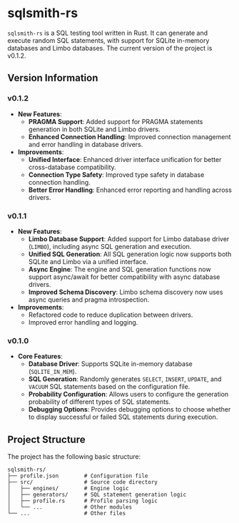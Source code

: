 # sqlsmith-rs

`sqlsmith-rs` is a SQL testing tool written in Rust. It can generate and execute random SQL statements, with support for SQLite in-memory databases and Limbo databases. The current version of the project is v0.1.2.

## Version Information
### v0.1.2
- **New Features**:
  - **PRAGMA Support**: Added support for PRAGMA statements generation in both SQLite and Limbo drivers.
  - **Enhanced Connection Handling**: Improved connection management and error handling in database drivers.
- **Improvements**:
  - **Unified Interface**: Enhanced driver interface unification for better cross-database compatibility.
  - **Connection Type Safety**: Improved type safety in database connection handling.
  - **Better Error Handling**: Enhanced error reporting and handling across drivers.

### v0.1.1
- **New Features**:
  - **Limbo Database Support**: Added support for Limbo database driver (`LIMBO`), including async SQL generation and execution.
  - **Unified SQL Generation**: All SQL generation logic now supports both SQLite and Limbo via a unified interface.
  - **Async Engine**: The engine and SQL generation functions now support async/await for better compatibility with async database drivers.
  - **Improved Schema Discovery**: Limbo schema discovery now uses async queries and pragma introspection.
- **Improvements**:
  - Refactored code to reduce duplication between drivers.
  - Improved error handling and logging.

### v0.1.0
- **Core Features**:
  - **Database Driver**: Supports SQLite in-memory database (`SQLITE_IN_MEM`).
  - **SQL Generation**: Randomly generates `SELECT`, `INSERT`, `UPDATE`, and `VACUUM` SQL statements based on the configuration file.
  - **Probability Configuration**: Allows users to configure the generation probability of different types of SQL statements.
  - **Debugging Options**: Provides debugging options to choose whether to display successful or failed SQL statements during execution.

## Project Structure
The project has the following basic structure:
```plaintext
sqlsmith-rs/
├── profile.json        # Configuration file
├── src/                # Source code directory
│   ├── engines/        # Engine logic
│   ├── generators/     # SQL statement generation logic
│   ├── profile.rs      # Profile parsing logic
│   └── ...             # Other modules
└── ...                 # Other files
```
